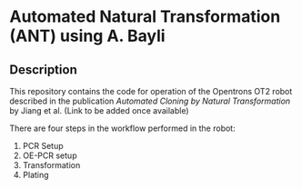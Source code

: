 # Automated Natural Transformation (ANT) using A. Bayli

## Description
This repository contains the code for operation of the Opentrons OT2 robot described in the publication *Automated Cloning by Natural Transformation* by Jiang et al. (Link to be added once available)

There are four steps in the workflow performed in the robot: 

1. PCR Setup
2. OE-PCR setup
3. Transformation
4. Plating


